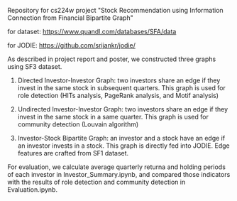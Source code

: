 Repository for cs224w project "Stock Recommendation using Information Connection from Financial Bipartite Graph"


for dataset: https://www.quandl.com/databases/SFA/data

for JODIE: https://github.com/srijankr/jodie/


As described in project report and poster, we constructed three graphs using SF3 dataset.

1. Directed Investor-Investor Graph: two investors share an edge if they invest in the same stock in subsequent quarters.  This graph is used for role detection (HITs analysis, PageRank analysis, and Motif analysis)

2. Undirected Investor-Investor Graph: two investors share an edge if they invest in the same stock in a same quarter.  This graph is used for community detection (Louvain algorithm)

3. Investor-Stock Bipartite Graph: an investor and a stock have an edge if an investor invests in a stock. This graph is directly fed into JODIE.  Edge features are crafted from SF1 dataset.


For evaluation, we calculate average quarterly returna and holding periods of each investor in Investor_Summary.ipynb, and compared those indicators with the results of role detection and community detection in Evaluation.ipynb. 
